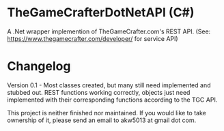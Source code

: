 TheGameCrafterDotNetAPI (C#)
=======================

A .Net wrapper implemention of TheGameCrafter.com's REST API.
(See: https://www.thegamecrafter.com/developer/ for service API)

Changelog
==========

Version 0.1 - Most classes created, but many still need implemented and stubbed out.  REST functions working correctly, objects just need implemented with their corresponding functions according to the TGC API.

This project is neither finished nor maintained.  If you would like to take ownership of it, please send an email to akw5013 at gmail dot com.
